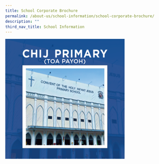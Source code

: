 ```yaml
---
title: School Corporate Brochure
permalink: /about-us/school-information/school-corporate-brochure/
description: ""
third_nav_title: School Information
---
```


<html>
<body>
<p><a href="">
<img src="/images/School-Corporate-Brochure-768x770.png"  style="width:75%">
</a></p>
</body>
</html>